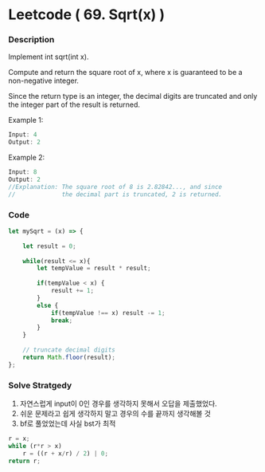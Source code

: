 # Leetcode ( 69. Sqrt(x) )

### Description
Implement int sqrt(int x).

Compute and return the square root of x, where x is guaranteed to be a non-negative integer.

Since the return type is an integer, the decimal digits are truncated and only the integer part of the result is returned.

Example 1:
~~~javascript
Input: 4
Output: 2
~~~
Example 2:
~~~javascript
Input: 8
Output: 2
//Explanation: The square root of 8 is 2.82842..., and since 
//             the decimal part is truncated, 2 is returned.
~~~
### Code
~~~javascript
let mySqrt = (x) => {
    
    let result = 0;
    
    while(result <= x){
        let tempValue = result * result;
        
        if(tempValue < x) {
            result += 1;
        }
        else {
            if(tempValue !== x) result -= 1;
            break;
        }
    }
    
    // truncate decimal digits
    return Math.floor(result);
};
~~~
### Solve Stratgedy
1. 자연스럽게 input이 0인 경우를 생각하지 못해서 오답을 제출했었다.
2. 쉬운 문제라고 쉽게 생각하지 말고 경우의 수를 끝까지 생각해볼 것
3. bf로 풀었었는데 사실 bst가 최적
~~~javascript
r = x;
while (r*r > x)
    r = ((r + x/r) / 2) | 0;
return r;
~~~